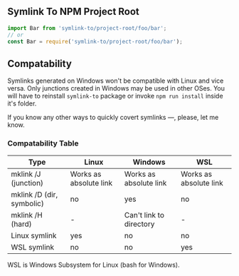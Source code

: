 ## Symlink To NPM Project Root

```js
import Bar from 'symlink-to/project-root/foo/bar';
// or
const Bar = require('symlink-to/project-root/foo/bar');

```

## Compatability

Symlinks generated on Windows won't be compatible with Linux and vice versa.
Only junctions created in Windows may be used in other OSes.
You will have to reinstall `symlink-to` package or invoke `npm run install`
inside it's folder.

If you know any other ways to quickly covert symlinks —, please, let me know.

### Compatability Table

Type                      | Linux                  | Windows                 | WSL
--------------------------|------------------------|-------------------------|------------------------
mklink /J (junction)      | Works as absolute link | Works as absolute link  | Works as absolute link
mklink /D (dir, symbolic) | no                     | yes                     | no
mklink /H (hard)          | -                      | Can't link to directory | -
Linux symlink             | yes                    | no                      | no
WSL symlink               | no                     | no                      | yes

WSL is Windows Subsystem for Linux (bash for Windows).
